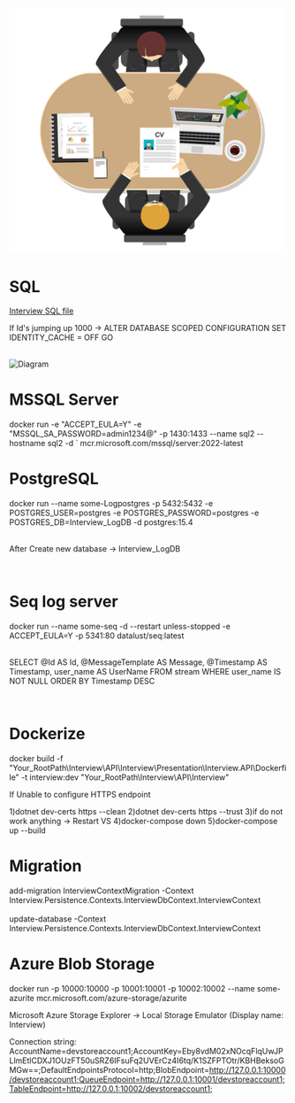<img src="https://github.com/MehrajLatifli/Interview-with-Onion-Architecture-/blob/master/v2/Assets/image.png" alt="Your Image Description" width="500">


<h1> SQL </h1>
<a href="https://github.com/MehrajLatifli/Interview-with-Onion-Architecture-/blob/master/v2/Assets/Interview.sql">Interview SQL file</a>
</br>
<p>If Id's jumping up 1000 ->  ALTER DATABASE SCOPED CONFIGURATION SET IDENTITY_CACHE = OFF   GO</p>
</br>
<img src="https://github.com/MehrajLatifli/Interview-with-Onion-Architecture-/blob/master/v2/Assets/İnterview%20diagram.png" alt="Diagram" width="500">

</br>

<h1> MSSQL Server </h1>
docker run -e "ACCEPT_EULA=Y" -e "MSSQL_SA_PASSWORD=admin1234@" -p 1430:1433 --name sql2 --hostname sql2 -d ` mcr.microsoft.com/mssql/server:2022-latest 

</br>

<h1> PostgreSQL </h1>
docker run --name some-Logpostgres -p 5432:5432 -e POSTGRES_USER=postgres -e POSTGRES_PASSWORD=postgres -e POSTGRES_DB=Interview_LogDB -d postgres:15.4
</br>
</br>
<p> After Create new database -> Interview_LogDB </p>
</br>

<h1> Seq log server </h1>
docker run --name some-seq -d --restart unless-stopped -e ACCEPT_EULA=Y -p 5341:80 datalust/seq:latest

</br>
</br>


<p> SELECT
    @Id AS Id,
    @MessageTemplate AS Message,
    @Timestamp AS Timestamp,
    user_name AS UserName
FROM
    stream
WHERE
    user_name IS NOT NULL
ORDER BY Timestamp DESC </p>

</br>

<h1> Dockerize </h1>
docker build    -f "Your_RootPath\Interview\API\Interview\Presentation\Interview.API\Dockerfile"    -t interview:dev    "Your_RootPath\Interview\API\Interview" 

<p> If Unable to configure HTTPS endpoint</p> 
1)dotnet dev-certs https --clean
2)dotnet dev-certs https --trust
3)if do not work anything -> Restart VS
4)docker-compose down    
5)docker-compose up --build

</br>

<h1> Migration </h1>
add-migration InterviewContextMigration -Context Interview.Persistence.Contexts.InterviewDbContext.InterviewContext
</br>
</br>
update-database -Context Interview.Persistence.Contexts.InterviewDbContext.InterviewContext
</br>
<h1> Azure Blob Storage </h1>

docker run -p 10000:10000 -p 10001:10001 -p 10002:10002 --name some-azurite mcr.microsoft.com/azure-storage/azurite

Microsoft Azure Storage Explorer -> Local Storage Emulator (Display name: Interview)

Connection string:   AccountName=devstoreaccount1;AccountKey=Eby8vdM02xNOcqFlqUwJPLlmEtlCDXJ1OUzFT50uSRZ6IFsuFq2UVErCz4I6tq/K1SZFPTOtr/KBHBeksoGMGw==;DefaultEndpointsProtocol=http;BlobEndpoint=http://127.0.0.1:10000/devstoreaccount1;QueueEndpoint=http://127.0.0.1:10001/devstoreaccount1;TableEndpoint=http://127.0.0.1:10002/devstoreaccount1; 